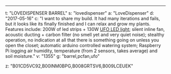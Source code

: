 ---
t: "LOVEDISPENSER BARREL"
s: "lovedispenser"
a: "LoveDispenser"
d: "2017-05-16"
c: "I want to share my build. It had many iterations and fails, but it looks like its finally finished and I can relax and grow my plants. Features include: 200W of led strips + 130W <a href='https://amzn.to/36NO5zr'>UFO LED light</a>; silent inline fan, acoustic ducting + carbon filter (no smell yet and very quiet noise); stealthy operation, no indication at all that there is something going on unless you open the closet; automatic arduino controlled watering system; Raspberry Pi logging air humidity, temperature (from 2 sensors, takes average) and soil moisture."
v: "1355"
g: "barrel,pcfan,ufo"

z: "B01CD5VC92,B00INM0BPG,B008GRTSV6,B009LCEUEK"

